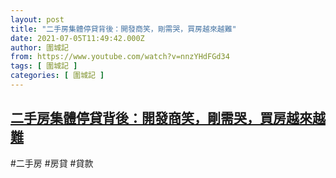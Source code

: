 ```yaml
---
layout: post
title: "二手房集體停貸背後：開發商笑，剛需哭，買房越來越難"
date: 2021-07-05T11:49:42.000Z
author: 圍城記
from: https://www.youtube.com/watch?v=nnzYHdFGd34
tags: [ 圍城記 ]
categories: [ 圍城記 ]
---
```

<!--1625485782000-->
[二手房集體停貸背後：開發商笑，剛需哭，買房越來越難](https://www.youtube.com/watch?v=nnzYHdFGd34)
------

<div>
#二手房 #房貸 #貸款
</div>
